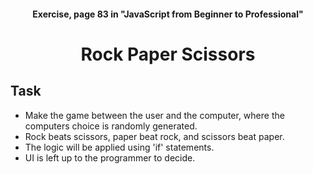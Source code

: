 <div align="center">
    <h4>Exercise, page 83 in "JavaScript from Beginner to Professional"</h4>
    <h1>Rock Paper Scissors</h1>
</div> 

## Task
- Make the game between the user and the computer, where the computers choice is randomly generated.
- Rock beats scissors, paper beat rock, and scissors beat paper.
- The logic will be applied using 'if' statements.
- UI is left up to the programmer to decide.
